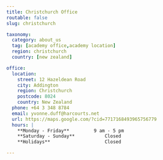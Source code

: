 ```yaml
---
title: Christchurch Office
routable: false
slug: christchurch

taxonomy:
  category: about_us
  tag: [academy office,academy location]
  region: christchurch
  country: [new zealand]

office:
  location:
    street: 12 Hazeldean Road
    city: Addington
    region: Christchurch
    postcode: 8024
    country: New Zealand
  phone: +64 3 348 8784
  email: yvonne.duff@harcourts.net
  url: https://maps.google.com/?cid=7717168493965756779
  hours: |
    **Monday - Friday**			9 am - 5 pm
    **Saturday - Sunday**			Closed
    **Holidays**					Closed

---
```

